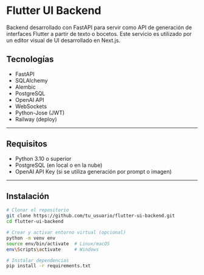 # Flutter UI Backend

Backend desarrollado con FastAPI para servir como API de generación de interfaces Flutter a partir de texto o bocetos. Este servicio es utilizado por un editor visual de UI desarrollado en Next.js.

##  Tecnologías

- FastAPI
- SQLAlchemy
- Alembic
- PostgreSQL
- OpenAI API
- WebSockets
- Python-Jose (JWT)
- Railway (deploy)

---

##  Requisitos

- Python 3.10 o superior
- PostgreSQL (en local o en la nube)
- OpenAI API Key (si se utiliza generación por prompt o imagen)

---

##  Instalación

```bash
# Clonar el repositorio
git clone https://github.com/tu_usuario/flutter-ui-backend.git
cd flutter-ui-backend

# Crear y activar entorno virtual (opcional)
python -m venv env
source env/bin/activate  # Linux/macOS
env\Scripts\activate     # Windows

# Instalar dependencias
pip install -r requirements.txt

